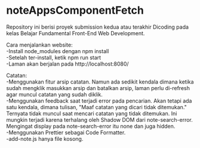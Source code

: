 # noteAppsComponentFetch
Repository ini berisi proyek submission kedua atau terakhir Dicoding pada kelas Belajar Fundamental Front-End Web Development.

Cara menjalankan website:<br />
-Install node_modules dengan npm install<br />
-Setelah ter-install, ketik npm run start<br />
-Laman akan berjalan pada http://localhost:8080/<br />

Catatan:<br />
-Menggunakan fitur arsip catatan. Namun ada sedikit kendala dimana ketika sudah mengklik masukkan arsip dan batalkan arsip, laman perlu di-refresh agar muncul catatan yang sudah diklik.<br />
-Menggunakan feedback saat terjadi error pada pencarian. Akan tetapi ada satu kendala, dimana tulisan, "Maaf catatan yang dicari tidak ditemukan." Ternyata tidak muncul saat mencari catatan yang tidak ditemukan. Ini mungkin terjadi karena terhalang oleh Shadow DOM dari note-search-error. Mengingat display pada note-search-error itu none dan juga hidden.<br />
-Menggunakan Prettier sebagai Code Formatter.<br />
-add-note.js hanya file kosong.<br />
